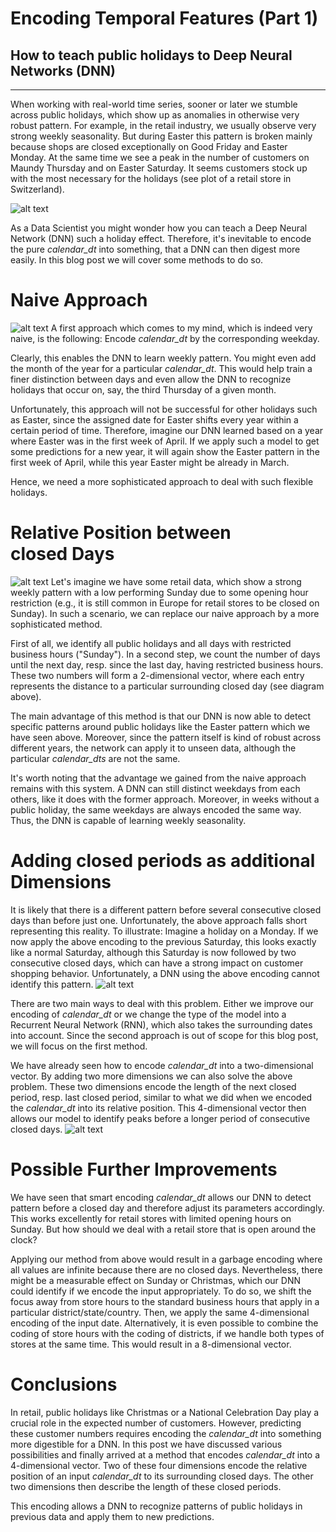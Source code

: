 # Encoding Temporal Features (Part 1)
## How to teach public holidays to Deep Neural Networks (DNN)
---
When working with real-world time series, sooner or later we stumble across public holidays, which show up as anomalies in otherwise very robust pattern. For example, in the retail industry, we usually observe very strong weekly seasonality. But during Easter this pattern is broken mainly because shops are closed exceptionally on Good Friday and Easter Monday. At the same time we see a peak in the number of customers on Maundy Thursday and on Easter Saturday. It seems customers stock up with the most necessary for the holidays (see plot of a retail store in Switzerland).

![alt text](assets/easter_effect_retail_2021.png "Customers in a retail store: The peaks on Maundy Thursday and on Easter Saturday are clearly visible.")

As a Data Scientist you might wonder how you can teach a Deep Neural Network (DNN) such a holiday effect. Therefore, it's inevitable to encode the pure *calendar_dt* into something, that a DNN can then digest more easily. In this blog post we will cover some methods to do so.

# Naive Approach
![alt text](assets/naive_approach.png "Encode each *calendar_dt* by its weekday.")
A first approach which comes to my mind, which is indeed very naive, is the following: Encode *calendar_dt* by the corresponding weekday. 

Clearly, this enables the DNN to learn weekly pattern. You might even add the month of the year for a particular *calendar_dt*. This would help train a finer distinction between days and even allow the DNN to recognize holidays that occur on, say, the third Thursday of a given month.

Unfortunately, this approach will not be successful for other holidays such as Easter, since the assigned date for Easter shifts every year within a certain period of time. Therefore, imagine our DNN learned based on a year where Easter was in the first week of April. If we apply such a model to get some predictions for a new year, it will again show the Easter pattern in the first week of April, while this year Easter might be already in March.

Hence, we need a more sophisticated approach to deal with such flexible holidays.

# Relative Position between closed Days
![alt text](assets/relative_position.png "Encode *calendar_dt* as a tuple of two values representing the distance to the surrounding closed day")
Let's imagine we have some retail data, which show a strong weekly pattern with a low performing Sunday due to some opening hour restriction (e.g., it is still common in Europe for retail stores to be closed on Sunday). In such a scenario, we can replace our naive approach by a more sophisticated method.

First of all, we identify all public holidays and all days with restricted business hours ("Sunday"). In a second step, we count the number of days until the next day, resp. since the last day, having restricted business hours. These two numbers will form a 2-dimensional vector, where each entry represents the distance to a particular surrounding closed day (see diagram above).

The main advantage of this method is that our DNN is now able to detect specific patterns around public holidays like the Easter pattern which we have seen above. Moreover, since the pattern itself is kind of robust across different years, the network can apply it to unseen data, although the particular *calendar_dts* are not the same.

It's worth noting that the advantage we gained from the naive approach remains with this system. A DNN can still distinct weekdays from each others, like it does with the former approach. Moreover, in weeks without a public holiday, the same weekdays are always encoded the same way. Thus, the DNN is capable of learning weekly seasonality.

# Adding closed periods as additional Dimensions
It is likely that there is a different pattern before several consecutive closed days than before just one. Unfortunately, the above approach falls short representing this reality. To illustrate: Imagine a holiday on a Monday. If we now apply the above encoding to the previous Saturday, this looks exactly like a normal Saturday, although this Saturday is now followed by two consecutive closed days, which can have a strong impact on customer shopping behavior. Unfortunately, a DNN using the above encoding cannot identify this pattern.
![alt text](assets/special_case.png "Same encoding for different period lengths")

There are two main ways to deal with this problem. Either we improve our encoding of *calendar_dt* or we change the type of the model into a Recurrent Neural Network (RNN), which also takes the surrounding dates into account. Since the second approach is out of scope for this blog post, we will focus on the first method.

We have already seen how to encode *calendar_dt* into a two-dimensional vector. By adding two more dimensions we can also solve the above problem. These two dimensions encode the length of the next closed period, resp. last closed period, similar to what we did when we encoded the *calendar_dt* into its relative position. This 4-dimensional vector then allows our model to identify peaks before a longer period of consecutive closed days.
![alt text](assets/period_length.png "4-dimensional encoding of *calendar_dt* including the length of the closed periods")

# Possible Further Improvements
We have seen that smart encoding *calendar_dt* allows our DNN to detect pattern before a closed day and therefore adjust its parameters accordingly. This works excellently for retail stores with limited opening hours on Sunday. But how should we deal with a retail store that is open around the clock? 

Applying our method from above would result in a garbage encoding where all values are infinite because there are no closed days. Nevertheless, there might be a measurable effect on Sunday or Christmas, which our DNN could identify if we encode the input appropriately. To do so, we shift the focus away from store  hours to the standard business hours that apply in a particular district/state/country. Then, we apply the same 4-dimensional encoding of the input date.
Alternatively, it is even possible to combine the coding of store hours with the coding of districts, if we handle both types of stores at the same time. This would result in a 8-dimensional vector.

# Conclusions
In retail, public holidays like Christmas or a National Celebration Day play a crucial role in the expected number of customers. However, predicting these customer numbers requires encoding the *calendar_dt* into something more digestible for a DNN. In this post we have discussed various possibilities and finally arrived at a method that encodes *calendar_dt* into a 4-dimensional vector. Two of these four dimensions encode the relative position of an input *calendar_dt* to its surrounding closed days. The other two dimensions then describe the length of these closed periods. 

This encoding allows a DNN to recognize patterns of public holidays in previous data and apply them to new predictions.
